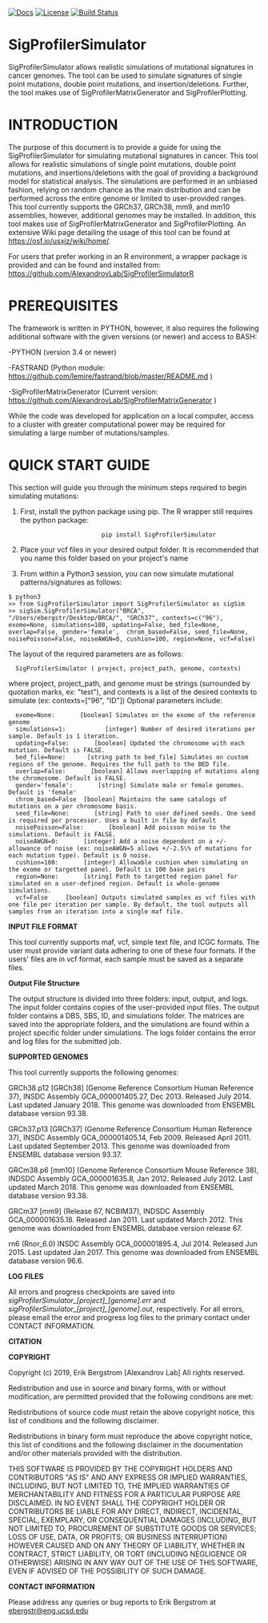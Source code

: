 [![Docs](https://img.shields.io/badge/docs-latest-blue.svg)](https://osf.io/usxjz/wiki/home/) [![License](https://img.shields.io/badge/License-BSD\%202--Clause-orange.svg)](https://opensource.org/licenses/BSD-2-Clause) [![Build Status](https://travis-ci.com/AlexandrovLab/SigProfilerSimulator.svg?branch=master)](https://travis-ci.com/AlexandrovLab/SigProfilerSimulator)

# SigProfilerSimulator 
SigProfilerSimulator allows realistic simulations of mutational signatures in cancer genomes. The tool can be used to simulate signatures of single point mutations, double point mutations, and insertion/deletions. Further, the tool makes use of SigProfilerMatrixGenerator and SigProfilerPlotting.  

# INTRODUCTION
The purpose of this document is to provide a guide for using the SigProfilerSimulator for simulating mutational signatures in cancer. This tool allows for realistic simulations of single point mutations, double point mutations, and insertions/deletions with the goal of providing a background model for statistical analysis. The simulations are performed in an unbiased fashion, relying on random chance as the main distribution and can be performed across the entire genome or limited to user-provided ranges. This tool currently supports the GRCh37, GRCh38, mm9, and mm10 assemblies, however, additional genomes may be installed. In addition, this tool makes use of SigProfilerMatrixGenerator and SigProfilerPlotting. An extensive Wiki page detailing the usage of this tool can be found at https://osf.io/usxjz/wiki/home/.

For users that prefer working in an R environment, a wrapper package is provided and can be found and installed from: https://github.com/AlexandrovLab/SigProfilerSimulatorR

# PREREQUISITES
The framework is written in PYTHON, however, it also requires the following additional software with the given versions (or newer) and access to BASH:

-PYTHON (version 3.4 or newer)

-FASTRAND (Python module: https://github.com/lemire/fastrand/blob/master/README.md )

-SigProfilerMatrixGenerator (Current version: https://github.com/AlexandrovLab/SigProfilerMatrixGenerator )

While the code was developed for application on a local computer, access to a cluster with greater computational power may be required for simulating a large number of mutations/samples.

# QUICK START GUIDE
This section will guide you through the minimum steps required to begin simulating mutations:
1. First, install the python package using pip. The R wrapper still requires the python package:
```
                          pip install SigProfilerSimulator
```
2. Place your vcf files in your desired output folder. It is recommended that you name this folder based on your project's name

3. From within a Python3 session, you can now simulate mutational patterns/signatures as follows:
```
$ python3
>> from SigProfilerSimulator import SigProfilerSimulator as sigSim
>> sigSim.SigProfilerSimulator("BRCA", "/Users/ebergstr/Desktop/BRCA/", "GRCh37", contexts=c("96"), exome=None, simulations=100, updating=False, bed_file=None, overlap=False, gender='female',  chrom_based=False, seed_file=None, noisePoisson=False, noiseAWGN=0, cushion=100, region=None, vcf=False)
```
  The layout of the required parameters are as follows:
  
      SigProfilerSimulator ( project, project_path, genome, contexts)
            
  where project, project_path, and genome must be strings (surrounded by quotation marks, ex: "test"), and contexts is a list of the desired contexts to simulate (ex: contexts=["96", "ID"]) Optional
  parameters include:
  
      exome=None:       [boolean] Simulates on the exome of the reference genome
      simulations=1:	       [integer] Number of desired iterations per sample. Default is 1 iteration.
      updating=False:       [boolean] Updated the chromosome with each mutation. Default is FALSE.
      bed_file=None:      [string path to bed_file] Simulates on custom regions of the genome. Requires the full path to the BED file. 
      overlap=False:       [boolean] Allows overlapping of mutations along the chromosome. Default is FALSE.
      gender='female':       [string] Simulate male or female genomes. Default is 'female'
      chrom_based=False  [boolean] Maintains the same catalogs of mutations on a per chromosome basis.
      seed_file=None:       [string] Path to user defined seeds. One seed is required per processor. Uses a built in file by default
      noisePoisson=False:       [boolean] Add poisson noise to the simulations. Default is FALSE.     
      noiseAWGN=0:       [integer] Add a noise dependent on a +/- allowance of noise (ex: noiseAWGN=5 allows +/-2.5\% of mutations for each mutation type). Default is 0 noise. 
      cushion=100:       [integer] Allowable cushion when simulating on the exome or targetted panel. Default is 100 base pairs
      region=None:       [string] Path to targetted region panel for simulated on a user-defined region. Default is whole-genome simulations.
      vcf=False		[boolean] Outputs simulated samples as vcf files with one file per iteration per sample. By default, the tool outputs all samples from an iteration into a single maf file.


**INPUT FILE FORMAT**

This tool currently supports maf, vcf, simple text file, and ICGC formats. The user must provide variant data adhering to one of these four formats. If the users' files are in vcf format, each sample must be saved as a separate files. 


**Output File Structure**

The output structure is divided into three folders: input, output, and logs. The input folder contains copies of the user-provided input files. The output folder contains
a DBS, SBS, ID, and simulations folder. The matrices are saved into the appropriate folders, and the simulations are found within a project specific folder under simulations. The logs folder contains the error and log files for the submitted job.


**SUPPORTED GENOMES**

This tool currently supports the following genomes:

GRCh38.p12 [GRCh38] (Genome Reference Consortium Human Reference 37), INSDC
Assembly GCA_000001405.27, Dec 2013. Released July 2014. Last updated January 2018. This genome was downloaded from ENSEMBL database version 93.38.

GRCh37.p13 [GRCh37] (Genome Reference Consortium Human Reference 37), INSDC
Assembly GCA_000001405.14, Feb 2009. Released April 2011. Last updated September 2013. This genome was downloaded from ENSEMBL database version 93.37. 

GRCm38.p6 [mm10] (Genome Reference Consortium Mouse Reference 38), INDSDC
Assembly GCA_000001635.8, Jan 2012. Released July 2012. Last updated March 2018. This genome was downloaded from ENSEMBL database version 93.38. 

GRCm37 [mm9] (Release 67, NCBIM37), INDSDC Assembly GCA_000001635.18.
Released Jan 2011. Last updated March 2012. This genome was downloaded from ENSEMBL database version release 67.

rn6 (Rnor_6.0) INSDC Assembly GCA_000001895.4, Jul 2014. Released Jun 2015. Last updated Jan 2017. 
This genome was downloaded from ENSEMBL database version 96.6.

**LOG FILES**

All errors and progress checkpoints are saved into *sigProfilerSimulator_[project]_[genome].err* and *sigProfilerSimulator_[project]_[genome].out*, respectively. 
For all errors, please email the error and progress log files to the primary contact under CONTACT INFORMATION.

**CITATION**


**COPYRIGHT**

Copyright (c) 2019, Erik Bergstrom [Alexandrov Lab] All rights reserved.

Redistribution and use in source and binary forms, with or without modification, are permitted provided that the following conditions are met:

Redistributions of source code must retain the above copyright notice, this list of conditions and the following disclaimer.

Redistributions in binary form must reproduce the above copyright notice, this list of conditions and the following disclaimer in the documentation and/or other materials provided with the distribution.

THIS SOFTWARE IS PROVIDED BY THE COPYRIGHT HOLDERS AND CONTRIBUTORS "AS IS" AND ANY EXPRESS OR IMPLIED WARRANTIES, INCLUDING, BUT NOT LIMITED TO, THE IMPLIED WARRANTIES OF MERCHANTABILITY AND FITNESS FOR A PARTICULAR PURPOSE ARE DISCLAIMED. IN NO EVENT SHALL THE COPYRIGHT HOLDER OR CONTRIBUTORS BE LIABLE FOR ANY DIRECT, INDIRECT, INCIDENTAL, SPECIAL, EXEMPLARY, OR CONSEQUENTIAL DAMAGES (INCLUDING, BUT NOT LIMITED TO, PROCUREMENT OF SUBSTITUTE GOODS OR SERVICES; LOSS OF USE, DATA, OR PROFITS; OR BUSINESS INTERRUPTION) HOWEVER CAUSED AND ON ANY THEORY OF LIABILITY, WHETHER IN CONTRACT, STRICT LIABILITY, OR TORT (INCLUDING NEGLIGENCE OR OTHERWISE) ARISING IN ANY WAY OUT OF THE USE OF THIS SOFTWARE, EVEN IF ADVISED OF THE POSSIBILITY OF SUCH DAMAGE. 

**CONTACT INFORMATION**

Please address any queries or bug reports to Erik Bergstrom at ebergstr@eng.ucsd.edu
